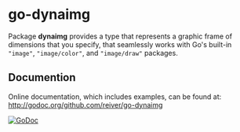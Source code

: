 # go-dynaimg

Package **dynaimg** provides a type that represents a graphic frame of dimensions that you specify,
that seamlessly works with Go's built-in `"image"`, `"image/color"`, and `"image/draw"` packages.

## Documention

Online documentation, which includes examples, can be found at: http://godoc.org/github.com/reiver/go-dynaimg

[![GoDoc](https://godoc.org/github.com/reiver/go-dynaimg?status.svg)](https://godoc.org/github.com/reiver/go-dynaimg)

